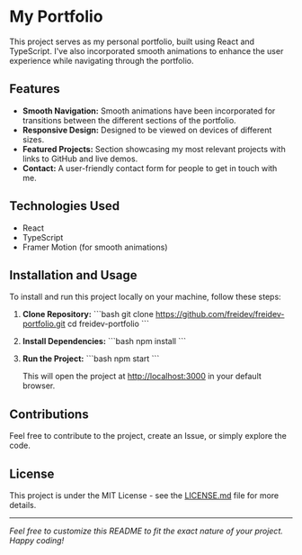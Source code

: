 # My Portfolio

This project serves as my personal portfolio, built using React and TypeScript. I've also incorporated smooth animations to enhance the user experience while navigating through the portfolio.

## Features

- **Smooth Navigation:** Smooth animations have been incorporated for transitions between the different sections of the portfolio.
- **Responsive Design:** Designed to be viewed on devices of different sizes.
- **Featured Projects:** Section showcasing my most relevant projects with links to GitHub and live demos.
- **Contact:** A user-friendly contact form for people to get in touch with me.

## Technologies Used

- React
- TypeScript
- Framer Motion (for smooth animations)

## Installation and Usage

To install and run this project locally on your machine, follow these steps:

1. **Clone Repository:**
   \```bash
   git clone https://github.com/freidev/freidev-portfolio.git
   cd freidev-portfolio
   \```

2. **Install Dependencies:**
   \```bash
   npm install
   \```

3. **Run the Project:**
   \```bash
   npm start
   \```

   This will open the project at [http://localhost:3000](http://localhost:3000) in your default browser.

## Contributions

Feel free to contribute to the project, create an Issue, or simply explore the code.

## License

This project is under the MIT License - see the [LICENSE.md](LICENSE.md) file for more details.

---

_Feel free to customize this README to fit the exact nature of your project. Happy coding!_
